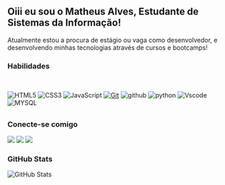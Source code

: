 ## Oiii eu sou o Matheus Alves, Estudante de Sistemas da Informação!

Atualmente estou a procura de estágio ou vaga como desenvolvedor, e desenvolvendo minhas tecnologias através de cursos e bootcamps!

### Habilidades


<div style="display: inline_block"><br>
  
![HTML5](https://img.shields.io/badge/HTML5-E34F26?style=for-the-badge&logo=html5&logoColor=white)
![CSS3](https://img.shields.io/badge/CSS3-1572B6?style=for-the-badge&logo=css3&logoColor=white)
![JavaScript](https://img.shields.io/badge/JavaScript-000?style=for-the-badge&logo=javascript&logoColor=30A3DC)
[![Git](https://img.shields.io/badge/Git-000?style=for-the-badge&logo=git&logoColor=E94D5F)](https://git-scm.com/doc)
![github](https://img.shields.io/badge/GitHub-000000?style=for-the-badge&logo=GitHub&logoColor=white)
![python](https://img.shields.io/badge/python-3670A0?style=for-the-badge&logo=python&logoColor=ffdd54)
![Vscode](https://img.shields.io/badge/Vscode-007ACC?style=for-the-badge&logo=visual-studio-code&logoColor=white)
![MYSQL](https://img.shields.io/badge/Mysql-192436?style=for-the-badge&logo=mysql&logoColor=6E99F5)
 
</div>
  
  ##
 
<div> 

 ### Conecte-se comigo

  <a href = "mailto:Matheusalves2400@gmail.com"><img src="https://img.shields.io/badge/-Gmail-%23333?style=for-the-badge&logo=gmail&logoColor=white" target="_blank"></a>
  <a href="https://www.linkedin.com/in/matheus-alves-936139239" target="_blank"><img src="https://img.shields.io/badge/-LinkedIn-%230077B5?style=for-the-badge&logo=linkedin&logoColor=white" target="_blank"></a> 
  <a href="https://instagram.com/matheus11.12/profilecard/?igsh=MXIwNno3MnJIYTk2NA==" target="_blank"><img src="https://img.shields.io/badge/-Instagram-%23E4405F?style=for-the-badge&logo=instagram&logoColor=white" target="_blank"></a>

  ### GitHub Stats

![GitHub Stats](https://github-readme-stats.vercel.app/api?username=Matheusmhz&theme=transparent&bg_color=000&border_color=30A3DC&show_icons=true&icon_color=30A3DC&title_color=E94D5F&text_color=FFF)


</div>
